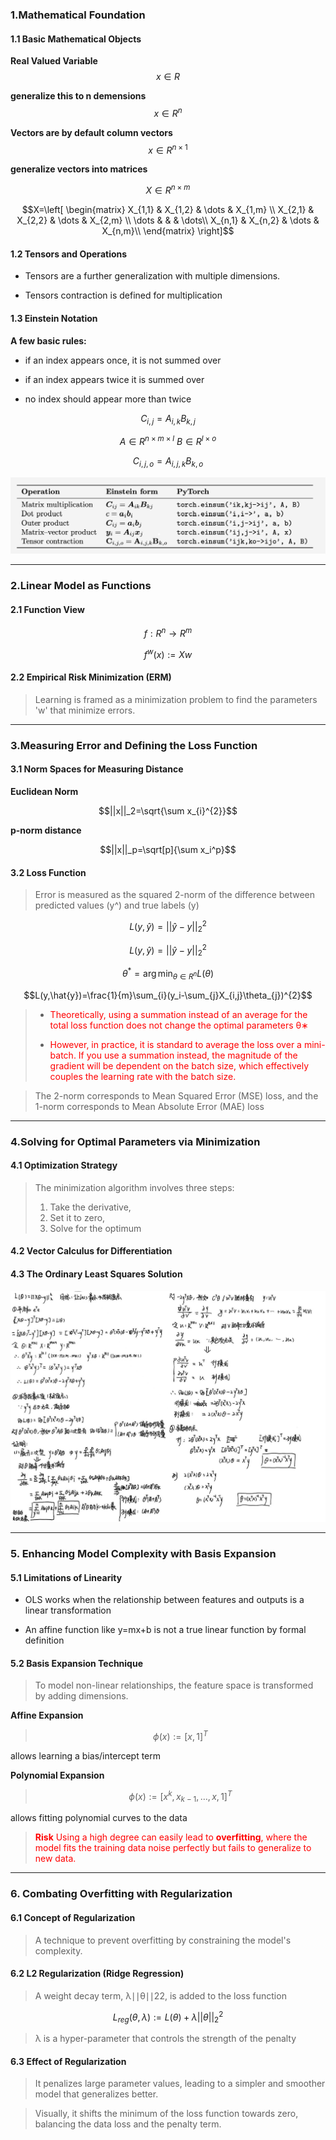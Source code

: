 ### 1.Mathematical Foundation

#### 1.1 Basic Mathematical Objects

**Real Valued Variable**
$$x\in R$$

**generalize this to n demensions**
$$x\in R^{n}$$

**Vectors are by default column vectors**
$$x\in R^{n \times 1}$$

**generalize vectors into matrices**

$$X\in R^{n \times m}$$

$$X=\left[
\begin{matrix}
X_{1,1} & X_{1,2} & \dots & X_{1,m} \\
X_{2,1} & X_{2,2} & \dots & X_{2,m} \\
\dots & & & \dots\\
X_{n,1} & X_{n,2} & \dots & X_{n,m}\\
\end{matrix}
\right]$$

#### 1.2 Tensors and Operations

* Tensors are a further generalization with multiple dimensions.

* Tensors contraction is defined for multiplication

#### 1.3 Einstein Notation

**A few basic rules:**

* if an index appears once, it is not summed over

* if an index appears twice it is summed over

* no index should appear more than twice

$$C_{i,j}=A_{i,k}B_{k,j}$$

$$A\in R^{n \times m \times l} ~ B\in R^{l \times o}$$

$$C_{i,j,o}=A_{i,j,k}B_{k,o}$$

![](./images/pytorchEinstein.png)

***
### 2.Linear Model as Functions

#### 2.1 Function View

$$f:R^{n}\rightarrow R^{m}$$

$$f^{w}(x):=Xw$$


#### 2.2 Empirical Risk Minimization (ERM)

>Learning is framed as a minimization problem to find the parameters 'w' that minimize errors.

***
### 3.Measuring Error and Defining the Loss Function

#### 3.1 Norm Spaces for Measuring Distance

**Euclidean Norm**

$$||x||_2=\sqrt{\sum x_{i}^{2}}$$

**p-norm distance**

$$||x||_p=\sqrt[p]{\sum x_i^p}$$


#### 3.2 Loss Function

>Error is measured as the squared 2-norm of the difference between predicted values (y^​) and true labels (y)


$$L(y,\hat{y})=||\hat{y}-y||^{2}_{2}$$

$$L(y,\hat{y})=||\hat{y}-y||^{2}_{2}$$

$$\theta^{*}=\arg\min_{\theta\in R^{n}}L(\theta)$$

$$L(y,\hat{y})=\frac{1}{m}\sum_{i}(y_i-\sum_{j}X_{i,j}\theta_{j})^{2}$$

>* <font color="Red">Theoretically, using a summation instead of an average for the total loss function does not change the optimal parameters θ∗</font>
>
>* <font color="red">However, in practice, it is standard to average the loss over a mini-batch. If you use a summation instead, the magnitude of the gradient will be dependent on the batch size, which effectively couples the learning rate with the batch size.</font>

>The 2-norm corresponds to Mean Squared Error (MSE) loss, and the 1-norm corresponds to Mean Absolute Error (MAE) loss


***
### 4.Solving for Optimal Parameters via Minimization

#### 4.1 Optimization Strategy

>The minimization algorithm involves three steps: 
>1) Take the derivative, 
>2) Set it to zero, 
>3) Solve for the optimum

#### 4.2 Vector Calculus for Differentiation

#### 4.3 The Ordinary Least Squares Solution

![](Courses/Mathematices%20for%20machine%20learning/images/MLE.jpg)

***
### 5. Enhancing Model Complexity with Basis Expansion

#### 5.1 Limitations of Linearity

* OLS works when the relationship between features and outputs is a linear transformation

* An affine function like y=mx+b is not a true linear function by formal definition

#### 5.2 Basis Expansion Technique

>To model non-linear relationships, the feature space is transformed by adding dimensions.

**Affine Expansion**

>$$\phi(x):=[x,1]^{T}$$

allows learning a bias/intercept term

**Polynomial Expansion**

>$$\phi(x):=[x^{k},x_{k-1},\dots,x,1]^{T}$$

allows fitting polynomial curves to the data

><font color="Red">**Risk** Using a high degree can easily lead to **overfitting**, where the model fits the training data noise perfectly but fails to generalize to new data.</font>

***
### 6. Combating Overfitting with Regularization

#### 6.1 Concept of Regularization

>A technique to prevent overfitting by constraining the model's complexity.
#### 6.2 L2 Regularization (Ridge Regression)

>A weight decay term, λ∣∣θ∣∣22​, is added to the loss function

$$L_{reg}(\theta,\lambda):=L(\theta)+\lambda||\theta||^{2}_{2}$$
>λ is a hyper-parameter that controls the strength of the penalty
#### 6.3 Effect of Regularization

>It penalizes large parameter values, leading to a simpler and smoother model that generalizes better.

>Visually, it shifts the minimum of the loss function towards zero, balancing the data loss and the penalty term.

